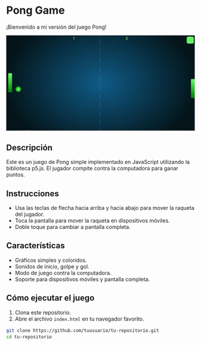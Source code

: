 # Pong Game

¡Bienvenido a mi versión del juego Pong!



![Descripción de la imagen](assets/img/juego_pong.JPG)

## Descripción

Este es un juego de Pong simple implementado en JavaScript utilizando la biblioteca p5.js. El jugador compite contra la computadora para ganar puntos.

## Instrucciones

- Usa las teclas de flecha hacia arriba y hacia abajo para mover la raqueta del jugador.
- Toca la pantalla para mover la raqueta en dispositivos móviles.
- Doble toque para cambiar a pantalla completa.

## Características

- Gráficos simples y coloridos.
- Sonidos de inicio, golpe y gol.
- Modo de juego contra la computadora.
- Soporte para dispositivos móviles y pantalla completa.

## Cómo ejecutar el juego

1. Clona este repositorio.
2. Abre el archivo `index.html` en tu navegador favorito.

```bash
git clone https://github.com/tuusuario/tu-repositorio.git
cd tu-repositorio
